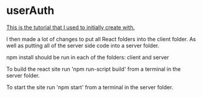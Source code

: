 # userAuth

[This is the tutorial that I used to initially create with.](https://www.djamware.com/post/5a90c37980aca7059c14297a/securing-mern-stack-web-application-using-passport)

I then made a lot of changes to put all React folders into the client folder.  As well as putting all of the server side code into a server folder.

npm install should be run in each of the folders: client and server

To build the react site run 'npm run-script build' from a terminal in the server folder.

To start the site run 'npm start' from a terminal in the server folder.